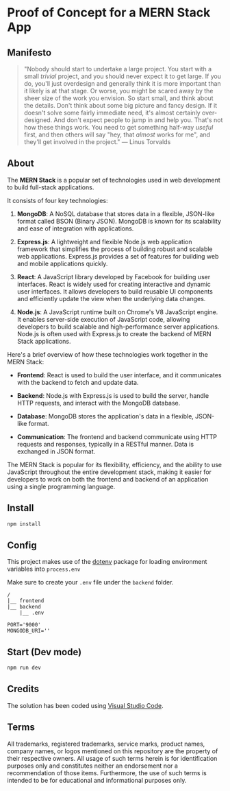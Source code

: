 
# Proof of Concept for a MERN Stack App

## Manifesto

> "Nobody should start to undertake a large project. You start with a small _trivial_ project, and you should never expect it to get large. If you do, you'll just overdesign and generally think it is more important than it likely is at that stage. Or worse, you might be scared away by the sheer size of the work you envision. So start small, and think about the details. Don't think about some big picture and fancy design. If it doesn't solve some fairly immediate need, it's almost certainly over-designed. And don't expect people to jump in and help you. That's not how these things work. You need to get something half-way _useful_ first, and then others will say "hey, that _almost_ works for me", and they'll get involved in the project." — Linus Torvalds

## About

The **MERN Stack** is a popular set of technologies used in web development to build full-stack applications.

It consists of four key technologies:

1. **MongoDB**: A NoSQL database that stores data in a flexible, JSON-like format called BSON (Binary JSON). MongoDB is known for its scalability and ease of integration with applications.

2. **Express.js**: A lightweight and flexible Node.js web application framework that simplifies the process of building robust and scalable web applications. Express.js provides a set of features for building web and mobile applications quickly.

3. **React**: A JavaScript library developed by Facebook for building user interfaces. React is widely used for creating interactive and dynamic user interfaces. It allows developers to build reusable UI components and efficiently update the view when the underlying data changes.

4. **Node.js**: A JavaScript runtime built on Chrome's V8 JavaScript engine. It enables server-side execution of JavaScript code, allowing developers to build scalable and high-performance server applications. Node.js is often used with Express.js to create the backend of MERN Stack applications.

Here's a brief overview of how these technologies work together in the MERN Stack:

- **Frontend**: React is used to build the user interface, and it communicates with the backend to fetch and update data.

- **Backend**: Node.js with Express.js is used to build the server, handle HTTP requests, and interact with the MongoDB database.

- **Database**: MongoDB stores the application's data in a flexible, JSON-like format.

- **Communication**: The frontend and backend communicate using HTTP requests and responses, typically in a RESTful manner. Data is exchanged in JSON format.

The MERN Stack is popular for its flexibility, efficiency, and the ability to use JavaScript throughout the entire development stack, making it easier for developers to work on both the frontend and backend of an application using a single programming language.

## Install

```bash
npm install
```

## Config

This project makes use of the [dotenv](https://github.com/motdotla/dotenv) package for loading environment variables into `process.env`

Make sure to create your `.env` file under the `backend` folder.

```text
/
|__ frontend
|__ backend
    |__ .env
```

```text
PORT='9000'
MONGODB_URI=''
```

## Start (Dev mode)

```bash
npm run dev
```

## Credits

The solution has been coded using [Visual Studio Code](https://code.visualstudio.com/).

## Terms

All trademarks, registered trademarks, service marks, product names, company names, or logos mentioned on this repository are the property of their respective owners. All usage of such terms herein is for identification purposes only and constitutes neither an endorsement nor a recommendation of those items. Furthermore, the use of such terms is intended to be for educational and informational purposes only.
